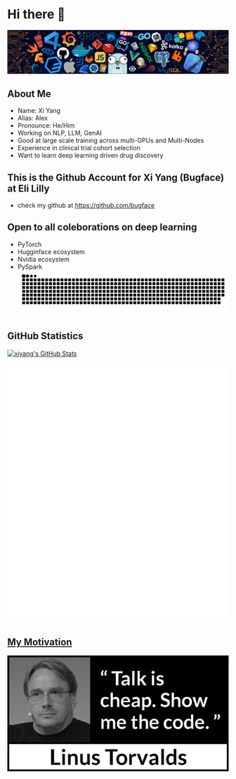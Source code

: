 # Hi there 👋
![image](./image/Header.png)

## About Me
- Name: Xi Yang
- Alias: Alex
- Pronounce: He/Him
- Working on NLP, LLM, GenAI
- Good at large scale training across multi-GPUs and Multi-Nodes
- Experience in clinical trial cohort selection
- Want to learn deep learning driven drug discovery

## This is the Github Account for Xi Yang (Bugface) at Eli Lilly
- check my github at https://github.com/bugface

## Open to all coleborations on deep learning
- PyTorch
- Hugginface ecosystem
- Nvidia ecosystem
- PySpark
![image](./image/grid-snake.svg)

## GitHub Statistics
<a href="https://github.com/xiyang-aads-lilly/xiyang-aads-lilly">
<img align="center" src="https://github-readme-stats.vercel.app/api?username=xiyang-aads-lilly&show_icons=true&line_height=27&count_private=true&title_color=f48c06&text_color=c9cacc&icon_color=2bbc8a&bg_color=000000" alt="xiyang's GitHub Stats" />

![](https://github.com/xiyang-aads-lilly/xiyang-aads-lilly/blob/master/generated/overview.svg)
![](https://github.com/xiyang-aads-lilly/xiyang-aads-lilly/blob/master/generated/languages.svg)

## My Motivation
![image](./image/showmecode.jpeg)
